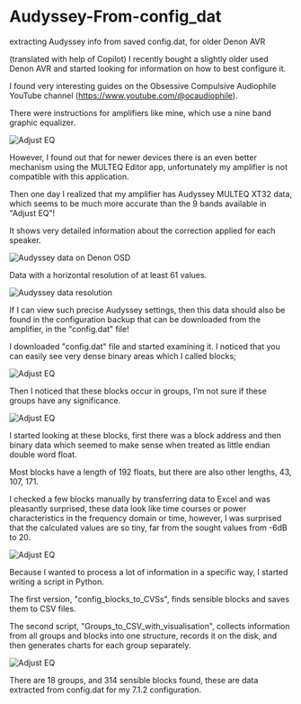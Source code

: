 # Audyssey-From-config_dat
extracting Audyssey info from saved config.dat, for older Denon AVR

(translated with help of Copilot) 
I recently bought a slightly older used Denon AVR and started looking for information on how to best configure it.

I found very interesting guides on the Obsessive Compulsive Audiophile YouTube channel (https://www.youtube.com/@ocaudiophile). 

There were instructions for amplifiers like mine, which use a nine band graphic equalizer.

![Adjust EQ](Other_pictures/adjust_EQ.png)

However, I found out that for newer devices there is an even better mechanism using the MULTEQ Editor app, unfortunately my amplifier is not compatible with this application.

Then one day I realized that my amplifier has Audyssey MULTEQ XT32 data, which seems to be much more accurate than the 9 bands available in "Adjust EQ"!

It shows very detailed information about the correction applied for each speaker.

![Audyssey data on Denon OSD](Audyssey%20Data%20on%20DENON%20AVR%20OSD/SL_SR.jpg)

Data with a horizontal resolution of at least 61 values.


![Audyssey data resolution](Audyssey%20Data%20on%20DENON%20AVR%20OSD/multeq_XT32_x_resolution.jpg)

If I can view such precise Audyssey settings, then this data should also be found in the configuration backup that can be downloaded from the amplifier, in the "config.dat" file!

I downloaded "config.dat" file and started examining it. 
I noticed that you can easily see very dense binary areas which I called blocks; 

![Adjust EQ](Other_pictures/blocks.png)

Then I noticed that these blocks occur in groups, I’m not sure if these groups have any significance.

![Adjust EQ](Other_pictures/groups.png)

I started looking at these blocks, first there was a block address and then binary data which seemed to make sense when treated as little endian double word float.

Most blocks have a length of 192 floats, but there are also other lengths, 43, 107, 171.

I checked a few blocks manually by transferring data to Excel and was pleasantly surprised, 
these data look like time courses or power characteristics in the frequency domain or time, 
however, I was surprised that the calculated values are so tiny, far from the sought values from -6dB to 20.

![Adjust EQ](Other_pictures/excel_graph.png)

Because I wanted to process a lot of information in a specific way, I started writing a script in Python.

The first version, "config_blocks_to_CVSs", finds sensible blocks and saves them to CSV files.

The second script, "Groups_to_CSV_with_visualisation", collects information from all groups and blocks into one structure, records it on the disk, 
and then generates charts for each group separately. 

![Adjust EQ](Other_pictures/Group_2_graphs.png)

There are 18 groups, and 314 sensible blocks found, 
these are data extracted from config.dat for my 7.1.2 configuration.
